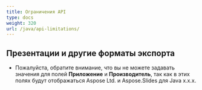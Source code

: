 ```yaml
---
title: Ограничения API
type: docs
weight: 320
url: /java/api-limitations/
---
```


## **Презентации и другие форматы экспорта**
- Пожалуйста, обратите внимание, что вы не можете задавать значения для полей **Приложение** и **Производитель**, так как в этих полях будут отображаться Aspose Ltd. и Aspose.Slides для Java x.x.x.